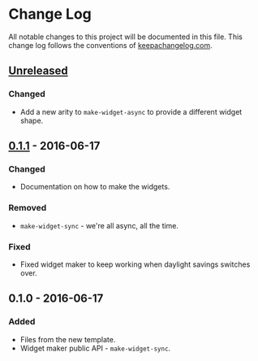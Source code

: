 # Change Log
All notable changes to this project will be documented in this file. This change log follows the conventions of [keepachangelog.com](http://keepachangelog.com/).

## [Unreleased]
### Changed
- Add a new arity to `make-widget-async` to provide a different widget shape.

## [0.1.1] - 2016-06-17
### Changed
- Documentation on how to make the widgets.

### Removed
- `make-widget-sync` - we're all async, all the time.

### Fixed
- Fixed widget maker to keep working when daylight savings switches over.

## 0.1.0 - 2016-06-17
### Added
- Files from the new template.
- Widget maker public API - `make-widget-sync`.

[Unreleased]: https://github.com/your-name/commons/compare/0.1.1...HEAD
[0.1.1]: https://github.com/your-name/commons/compare/0.1.0...0.1.1
